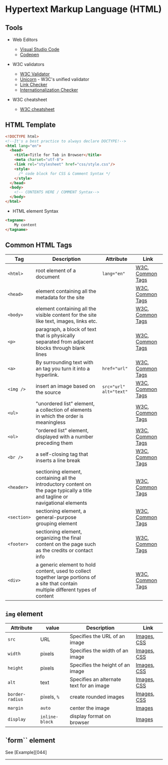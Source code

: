 # Hypertext Markup Language (HTML)

## Tools

+ Web Editors
  + [Visual Studio Code][001]
  + [Codepen][000]

+ W3C validators
  + [W3C Validator][002]
  + [Unicorn][003] - W3C's unified validator
  + [Link Checker][004]
  + [Internationalization Checker][005]

+ W3C cheatsheet
  + [W3C cheatsheet][006]


## HTML Template

```html
<!DOCTYPE html> 
<!--It's a best practice to always declare DOCTYPE!-->
<html lang="en">
  <head>
    <title>Title for Tab in Browser</title>
    <meta charset="utf-8">
    <link rel="stylesheet" href="css/style.css"/>
    <style>
      /* code block for CSS & Comment Syntax */
    </style>
  </head>
  <body>
    <!-- CONTENTS HERE / COMMENT Syntax-->
  </body>
</html>
```

+ HTML element Syntax

```html
<tagname>
    My content
</tagname>
```

## Common HTML Tags

| Tag | Description |Attribute |  Link |
|-----|-------------|------|-------|
| `<html>` | root element of a document  | `lang="en"` | [W3C][008], [Common Tags][009] |
| `<head>` | element containing all the metadata for the site | | [W3C][010], [Common Tags][011] |
| `<body>` | element containing all the visible content for the site like text, images, links etc. | | [W3C][012], [Common Tags][013] |
| `<p>` | paragraph, a block of text that is physically separated from adjacent blocks through blank lines | | [W3C][014], [Common Tags][015] |
| `<a>` | By surrounding text with an tag you turn it into a hyperlink. | `href="url"` | [W3C][016], [Common Tags][017] |
| `<img />` | insert an image based on the source | `src="url" alt="text"` | [W3C][018], [Common Tags][019] |
| `<ul>` | "unordered list" element, a collection of elements in which the order is meaningless | | [W3C][020], [Common Tags][021] |
| `<ol>` | "ordered list" element, displayed with a number preceding them | | [W3C][022], [Common Tags][023] |
| `<br />` | a self-closing tag that inserts a line break | | [W3C][024], [Common Tags][025] |
| `<header>` | sectioning element, containing all the introductory content on the page typically a title and tagline or navigational elements | | [W3C][026], [Common Tags][027] |
| `<section>` | sectioning element, a general-purpose grouping element | | [W3C][028], [Common Tags][029] |
| `<footer>` | sectioning element, organizing the final content on the page such as the credits or contact info | | [W3C][030], [Common Tags][031] |
| `<div>` | a generic element to hold content, used to collect together large portions of a site that contain multiple different types of content | | [W3C][032], [Common Tags][033] |


## `img` element

| Attribute | value | Description | Link |
|-----------|-------|-------------|------|
| `src` | URL | Specifies the URL of an image | [Images][034], [CSS][041] |
| `width` | pixels | Specifies the width of an image | [Images][035], [CSS][040] |
| `height` | pixels | Specifies the height of an image |[Images][036], [CSS][040] |
| `alt` | text | Specifies an alternate text for an image | [Images][037], [CSS][042] |
| `border-radius` | pixels, `%` | create rounded images | [Images][038], [CSS][043] |
| `margin` | `auto` | center the image | [Images][038] |
| `display` | `inline-block` | display format on browser | [Images][039] |


## `form`` element

See [Example][044]







-------------------------------------------

<!--
[044]: ../WebDev/Frontend-W3C/4-CSSBasics/src/3.5-Forms.html
[045]: 
[046]: 
[047]: 
[048]: 
[049]: 
[050]: 
[051]: 
[052]: 
[053]: 
[054]: 
[055]: 
[056]: 
[057]: 
[058]: 
[059]: 
[060]: 
[061]: 
[062]: 
[063]: 
[064]: 
[065]: 
[066]: 
[067]: 
[068]: 
[069]: 
[070]: 
[071]: 
[072]: 
[073]: 
[074]: 
[075]: 
[076]: 
[077]: 
[078]: 
[079]: 
[080]: 
[081]: 
[082]: 
[083]: 
[084]: 
[085]: 
[086]: 
[087]: 
[088]: 
[089]: 
[090]: 
[091]: 
[092]: 
[093]: 
[094]: 
[095]: 
[096]: 
[097]: 
[098]: 
[099]: 
[100]: 
[101]: 
[102]: 
[103]: 
[104]: 
[105]: 
[106]: 
[107]: 
[108]: 
[109]: 
[100]: 
[111]: 
[112]: 
[113]: 
[114]: 
[115]: 
[116]: 
[117]: 
[118]: 
[119]: 
[120]: 
[121]: 
[122]: 
[123]: 
[124]: 
[125]: 
[126]: 
[127]: 
[128]: 
[129]: 
[130]: 
[131]: 
[132]: 
[133]: 
[134]: 
[135]: 
[136]: 
[137]: 
[138]: 
[139]: 
[140]: 
[141]: 
[142]: 
[143]: 
[144]: 
[145]: 
[146]: 
[147]: 
[148]: 
[149]: 
[150]: 
[151]: 
[152]: 
[153]: 
[154]: 
[155]: 
[156]: 
[157]: 
[158]: 
[159]: 
[160]: 
[161]: 
[162]: 
[163]: 
[164]: 
[165]: 
[166]: 
[167]: 
[168]: 
[169]: 
[170]: 
[171]: 
[172]: 
[173]: 
[174]: 
[175]: 
[176]: 
[177]: 
[178]: 
[179]: 
[180]: 
[181]: 
[182]: 
[183]: 
[184]: 
[185]: 
[186]: 
[187]: 
[188]: 
[189]: 
[190]: 
[191]: 
[192]: 
[193]: 
[194]: 
[195]: 
[196]: 
[197]: 
[198]: 
[199]: 
-->

[000]: http://www.codepen.io/
[001]: https://msdn.microsoft.com/en-us/library/02aa8baz(v=vs.80).aspx
[002]: https://validator.w3.org/
[003]: http://validator.w3.org/unicorn/
[004]: http://validator.w3.org/checklink
[005]: https://validator.w3.org/i18n-checker/
[006]: http://www.w3.org/2009/cheatsheet/
[007]: https://www.w3.org/TR/html52/
[008]: https://www.w3.org/TR/2016/WD-html52-20160818/semantics.html#the-html-element
[009]: ../WebDev/Frontend-W3C/4-CSSBasics/02-CSSRules.md#html
[010]: https://www.w3.org/TR/2016/WD-html52-20160818/document-metadata.html#the-head-element
[011]: ../WebDev/Frontend-W3C/4-CSSBasics/02-CSSRules.md#head
[012]: https://www.w3.org/TR/2016/WD-html52-20160818/sections.html#the-body-element
[013]: ../WebDev/Frontend-W3C/4-CSSBasics/02-CSSRules.md#body
[014]: https://www.w3.org/TR/2016/WD-html52-20160818/grouping-content.html#the-p-element
[015]: ../WebDev/Frontend-W3C/4-CSSBasics/02-CSSRules.md#p
[016]: https://www.w3.org/TR/2016/WD-html52-20160818/textlevel-semantics.html#elementdef-a
[017]: ../WebDev/Frontend-W3C/4-CSSBasics/02-CSSRules.md#a
[018]: https://www.w3.org/TR/2016/WD-html52-20160818/semantics-embedded-content.html#the-img-element
[019]: ../WebDev/Frontend-W3C/4-CSSBasics/02-CSSRules.md#img-
[020]: https://www.w3.org/TR/2016/WD-html52-20160818/grouping-content.html#the-ul-element
[021]: ../WebDev/Frontend-W3C/4-CSSBasics/02-CSSRules.md#ul-
[022]: https://www.w3.org/TR/2016/WD-html52-20160818/grouping-content.html#the-ol-element
[023]: ../WebDev/Frontend-W3C/4-CSSBasics/02-CSSRules.md#ol
[024]: https://www.w3.org/TR/2016/WD-html52-20160818/textlevel-semantics.html#the-br-element
[025]: ../WebDev/Frontend-W3C/4-CSSBasics/02-CSSRules.md#br-
[026]: https://www.w3.org/TR/2016/WD-html52-20160818/sections.html#the-header-element
[027]: ../WebDev/Frontend-W3C/4-CSSBasics/02-CSSRules.md#header
[028]: https://www.w3.org/TR/2016/WD-html52-20160818/sections.html#the-section-element
[029]: ../WebDev/Frontend-W3C/4-CSSBasics/02-CSSRules.md#section
[030]: https://www.w3.org/TR/2016/WD-html52-20160818/sections.html#the-footer-element
[031]: ../WebDev/Frontend-W3C/4-CSSBasics/02-CSSRules.md#footer
[032]: https://www.w3.org/TR/2016/WD-html52-20160818/grouping-content.html#the-div-element
[033]: ../WebDev/Frontend-W3C/4-CSSBasics/02-CSSRules.md#div
[034]: https://www.w3schools.com/tags/att_img_src.asp
[035]: https://www.w3schools.com/tags/att_img_width.asp
[036]: https://www.w3schools.com/tags/att_img_height.asp
[037]: https://www.w3schools.com/tags/att_img_alt.asp
[038]: https://www.w3schools.com/css/css3_images.asp
[039]: https://www.w3schools.com/tags/tag_img.asp
[040]: ../WebDev/Frontend-W3C/4-CSSBasics/03-Selectors.md#sizing
[041]: ../WebDev/Frontend-W3C/4-CSSBasics/03-Selectors.md#formats
[042]: ../WebDev/Frontend-W3C/4-CSSBasics/03-Selectors.md#text-in-images
[043]: ../WebDev/Frontend-W3C/4-CSSBasics/03-Selectors.md#border-radius

